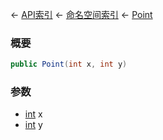 ← [API索引](Api-Index) ← [命名空间索引](Namespace-Index) ← [Point](VRageMath.Point)

### 概要

```csharp
public Point(int x, int y)
```

### 参数

* [int](https://docs.microsoft.com/en-us/dotnet/api/System.Int32?view=netframework-4.6) x
* [int](https://docs.microsoft.com/en-us/dotnet/api/System.Int32?view=netframework-4.6) y
